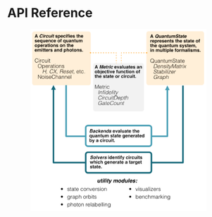 # API Reference

<div align="center">
    <img src="https://raw.githubusercontent.com/graphiq-dev/graphiq/main/docs/img/fig2.png" width="400px" align="center">
</div>
